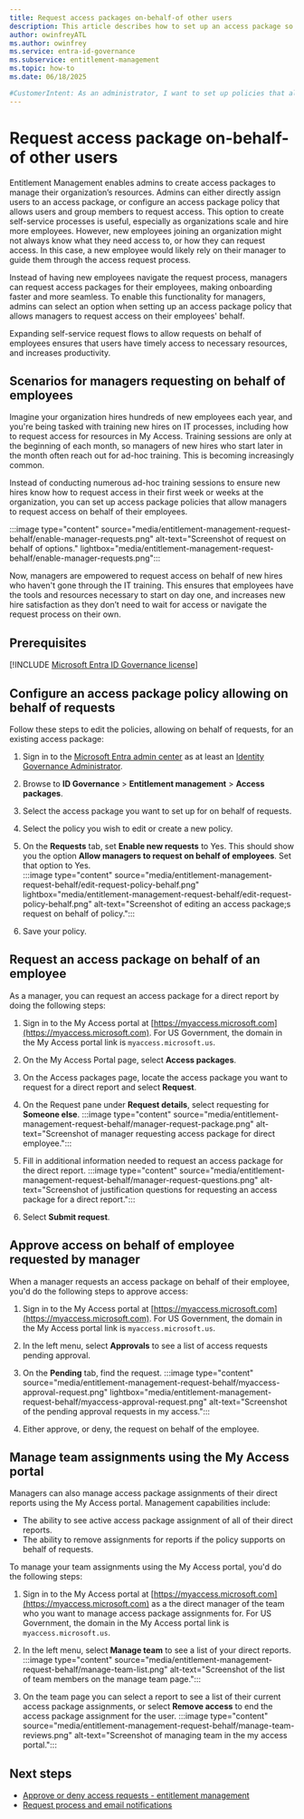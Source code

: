 ```yaml
---
title: Request access packages on-behalf-of other users
description: This article describes how to set up an access package so that managers can approve, or deny, requests for users reporting to them.
author: owinfreyATL
ms.author: owinfrey
ms.service: entra-id-governance
ms.subservice: entitlement-management
ms.topic: how-to 
ms.date: 06/18/2025

#CustomerIntent: As an administrator, I want to set up policies that allow managers to approve access package requests on behalf of their employees, and show show them how they would do act on these policies.
---
```



# Request access package on-behalf-of other users

Entitlement Management enables admins to create access packages to manage their organization’s resources. Admins can either directly assign users to an access package, or configure an access package policy that allows users and group members to request access. This option to create self-service processes is useful, especially as organizations scale and hire more employees. However, new employees joining an organization might not always know what they need access to, or how they can request access. In this case, a new employee would likely rely on their manager to guide them through the access request process.

Instead of having new employees navigate the request process, managers can request access packages for their employees, making onboarding faster and more seamless. To enable this functionality for managers, admins can select an option when setting up an access package policy that allows managers to request access on their employees' behalf.

Expanding self-service request flows to allow requests on behalf of employees ensures that users have timely access to necessary resources, and increases productivity.


## Scenarios for managers requesting on behalf of employees

Imagine your organization hires hundreds of new employees each year, and you're being tasked with training new hires on IT processes, including how to request access for resources in My Access. Training sessions are only at the beginning of each month, so managers of new hires who start later in the month often reach out for ad-hoc training. This is becoming increasingly common.

Instead of conducting numerous ad-hoc training sessions to ensure new hires know how to request access in their first week or weeks at the organization, you can set up access package policies that allow managers to request access on behalf of their employees.

:::image type="content" source="media/entitlement-management-request-behalf/enable-manager-requests.png" alt-text="Screenshot of request on behalf of options." lightbox="media/entitlement-management-request-behalf/enable-manager-requests.png":::

Now, managers are empowered to request access on behalf of new hires who haven't gone through the IT training. This ensures that employees have the tools and resources necessary to start on day one, and increases new hire satisfaction as they don’t need to wait for access or navigate the request process on their own.

## Prerequisites

[!INCLUDE [Microsoft Entra ID Governance license](../includes/entra-entra-governance-license.md)]

## Configure an access package policy allowing on behalf of requests

Follow these steps to edit the policies, allowing on behalf of requests, for an existing access package:

1. Sign in to the [Microsoft Entra admin center](https://entra.microsoft.com) as at least an [Identity Governance Administrator](../identity/role-based-access-control/permissions-reference.md#identity-governance-administrator).

1. Browse to **ID Governance** > **Entitlement management** > **Access packages**. 

1. Select the access package you want to set up for on behalf of requests.  

1. Select the policy you wish to edit or create a new policy. 

1. On the **Requests** tab, set **Enable new requests** to Yes. This should show you the option **Allow managers to request on behalf of employees**. Set that option to Yes.  
    :::image type="content" source="media/entitlement-management-request-behalf/edit-request-policy-behalf.png" lightbox="media/entitlement-management-request-behalf/edit-request-policy-behalf.png" alt-text="Screenshot of editing an access package;s request on behalf of policy.":::
1. Save your policy. 

## Request an access package on behalf of an employee
 
As a manager, you can request an access package for a direct report by doing the following steps:

1. Sign in to the My Access portal at [https://myaccess.microsoft.com](https://myaccess.microsoft.com). For US Government, the domain in the My Access portal link is `myaccess.microsoft.us`.

1. On the My Access Portal page, select **Access packages**.

1. On the Access packages page, locate the access package you want to request for a direct report and select **Request**.
    
1. On the Request pane under **Request details**, select requesting for **Someone else**.
    :::image type="content" source="media/entitlement-management-request-behalf/manager-request-package.png" alt-text="Screenshot of manager requesting access package for direct employee.":::
1. Fill in additional information needed to request an access package for the direct report.
    :::image type="content" source="media/entitlement-management-request-behalf/manager-request-questions.png" alt-text="Screenshot of justification questions for requesting an access package for a direct report.":::
1. Select **Submit request**.

## Approve access on behalf of employee requested by manager

When a manager requests an access package on behalf of their employee, you'd do the following steps to approve access:

1. Sign in to the My Access portal at [https://myaccess.microsoft.com](https://myaccess.microsoft.com). For US Government, the domain in the My Access portal link is `myaccess.microsoft.us`.

1. In the left menu, select **Approvals** to see a list of access requests pending approval.

1. On the **Pending** tab, find the request.
    :::image type="content" source="media/entitlement-management-request-behalf/myaccess-approval-request.png" lightbox="media/entitlement-management-request-behalf/myaccess-approval-request.png" alt-text="Screenshot of the pending approval requests in my access.":::

1. Either approve, or deny, the request on behalf of the employee.

## Manage team assignments using the My Access portal

Managers can also manage access package assignments of their direct reports using the My Access portal. Management capabilities include:

- The ability to see active access package assignment of all of their direct reports.
- The ability to remove assignments for reports if the policy supports on behalf of requests.

To manage your team assignments using the My Access portal, you'd do the following steps:

1. Sign in to the My Access portal at [https://myaccess.microsoft.com](https://myaccess.microsoft.com) as a the direct manager of the team who you want to manage access package assignments for. For US Government, the domain in the My Access portal link is `myaccess.microsoft.us`.

1. In the left menu, select **Manage team** to see a list of your direct reports.
    :::image type="content" source="media/entitlement-management-request-behalf/manage-team-list.png" alt-text="Screenshot of the list of team members on the manage team page.":::
1. On the team page you can select a report to see a list of their current access package assignments, or select **Remove access** to end the access package assignment for the user.
    :::image type="content" source="media/entitlement-management-request-behalf/manage-team-reviews.png" alt-text="Screenshot of managing team in the my access portal.":::
## Next steps

- [Approve or deny access requests - entitlement management](entitlement-management-request-approve.md)
- [Request process and email notifications](entitlement-management-process.md)
